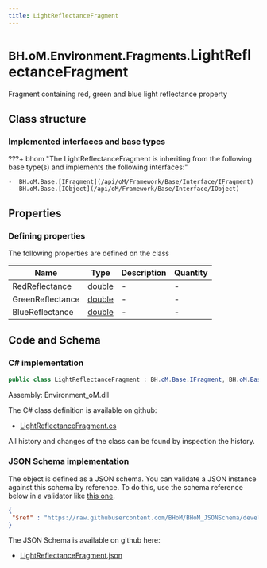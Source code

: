 ```yaml
---
title: LightReflectanceFragment
---
```


# <small>BH.oM.Environment.Fragments.</small>**LightReflectanceFragment**

Fragment containing red, green and blue light reflectance property

## Class structure

### Implemented interfaces and base types

???+ bhom "The LightReflectanceFragment is inheriting from the following base type(s) and implements the following interfaces:"

    -  BH.oM.Base.[IFragment](/api/oM/Framework/Base/Interface/IFragment)
    -  BH.oM.Base.[IObject](/api/oM/Framework/Base/Interface/IObject)


## Properties



### Defining properties

The following properties are defined on the class

| Name             | Type             | Description      | Quantity         |
|------------------|------------------|------------------|------------------|
| RedReflectance | [double](https://learn.microsoft.com/en-us/dotnet/api/System.Double?view=netstandard-2.0) | - | - |
| GreenReflectance | [double](https://learn.microsoft.com/en-us/dotnet/api/System.Double?view=netstandard-2.0) | - | - |
| BlueReflectance | [double](https://learn.microsoft.com/en-us/dotnet/api/System.Double?view=netstandard-2.0) | - | - |


## Code and Schema

### C# implementation

``` C# title="C#"
public class LightReflectanceFragment : BH.oM.Base.IFragment, BH.oM.Base.IObject
```

Assembly: Environment_oM.dll

The C# class definition is available on github:

- [LightReflectanceFragment.cs](https://github.com/BHoM/BHoM/blob/develop/Environment_oM/Fragments\LightReflectanceFragment.cs)

All history and changes of the class can be found by inspection the history.
### JSON Schema implementation

The object is defined as a JSON schema. You can validate a JSON instance against this schema by reference. To do this, use the schema reference below in a validator like [this one](https://www.jsonschemavalidator.net/).

``` json title="JSON Schema"
{
 "$ref" : "https://raw.githubusercontent.com/BHoM/BHoM_JSONSchema/develop/Environment_oM/Fragments/LightReflectanceFragment.json"
}
```

The JSON Schema is available on github here:

- [LightReflectanceFragment.json](https://github.com/BHoM/BHoM_JSONSchema/blob/develop/Environment_oM/Fragments/LightReflectanceFragment.json)
